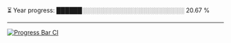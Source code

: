 
⏳ Year progress: ██████░░░░░░░░░░░░░░░░░░░░░░░░ 20.67 %

---

[![Progress Bar CI](https://github.com/thatoranzhevyy/thatoranzhevyy/actions/workflows/node.js.yml/badge.svg)](https://github.com/thatoranzhevyy/thatoranzhevyy/actions/workflows/node.js.yml)

